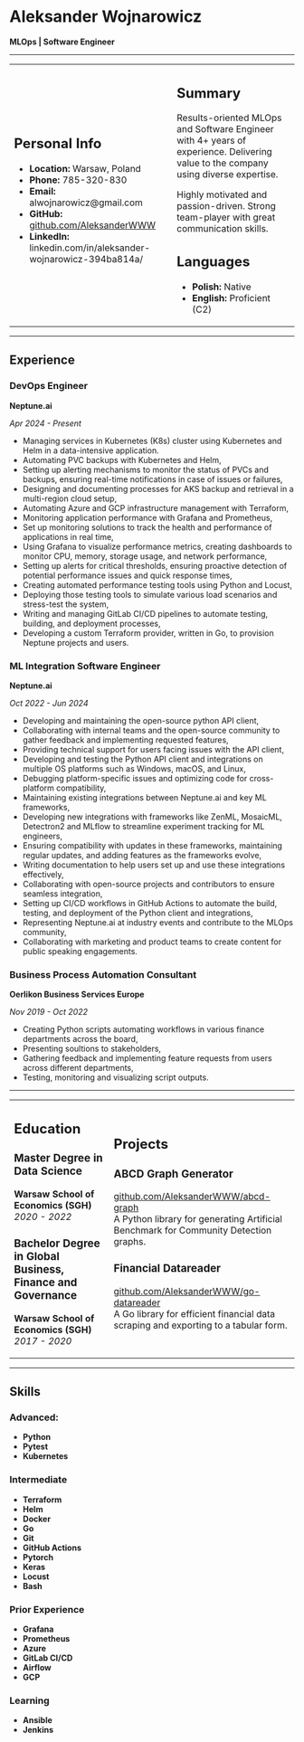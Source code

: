 # Aleksander Wojnarowicz

**MLOps | Software Engineer**

---

<table>
  <tr>
    <td>
      <h2>Personal Info</h2>
      <ul>
        <li><strong>Location:</strong> Warsaw, Poland</li>
        <li><strong>Phone:</strong> 785-320-830</li>
        <li><strong>Email:</strong> alwojnarowicz@gmail.com</li>
        <li><strong>GitHub:</strong> <a href="https://github.com/AleksanderWWW">github.com/AleksanderWWW</a></li>
        <li><strong>LinkedIn:</strong> linkedin.com/in/aleksander-wojnarowicz-394ba814a/</li>
      </ul>
    </td>
    <td>
      <h2>Summary</h2>
      <p>Results-oriented MLOps and Software Engineer with 4+ years of experience. Delivering value to the company using diverse expertise.</p>
      <p>Highly motivated and passion-driven. Strong team-player with great communication skills.</p>
      <h2>Languages</h2>
      <ul>
        <li><strong>Polish:</strong> Native</li>
        <li><strong>English:</strong> Proficient (C2)</li>
      </ul>
    </td>
  </tr>
</table>


---

## Experience

### DevOps Engineer
**Neptune.ai** 

*Apr 2024 - Present*

- Managing services in Kubernetes (K8s) cluster using Kubernetes and Helm in a data-intensive application.
- Automating PVC backups with Kubernetes and Helm,
- Setting up alerting mechanisms to monitor the status of PVCs and backups, ensuring real-time notifications in case of issues or failures,
- Designing and documenting processes for AKS backup and retrieval in a multi-region cloud setup,
- Automating Azure and GCP infrastructure management with Terraform,
- Monitoring application performance with Grafana and Prometheus,
- Set up monitoring solutions to track the health and performance of applications in real time,
- Using Grafana to visualize performance metrics, creating dashboards to monitor CPU, memory, storage usage, and network performance,
- Setting up alerts for critical thresholds, ensuring proactive detection of potential performance issues and quick response times,
- Creating automated performance testing tools using Python and Locust,
- Deploying those testing tools to simulate various load scenarios and stress-test the system,
- Writing and managing GitLab CI/CD pipelines to automate testing, building, and deployment processes,
- Developing a custom Terraform provider, written in Go, to provision Neptune projects and users.


### ML Integration Software Engineer
**Neptune.ai** 

*Oct 2022 - Jun 2024*

- Developing and maintaining the open-source python API client,
- Collaborating with internal teams and the open-source community to gather feedback and implementing requested features,
- Providing technical support for users facing issues with the API client,
- Developing and testing the Python API client and integrations on multiple OS platforms such as Windows, macOS, and Linux,
- Debugging platform-specific issues and optimizing code for cross-platform compatibility,
- Maintaining existing integrations between Neptune.ai and key ML frameworks,
- Developing new integrations with frameworks like ZenML, MosaicML, Detectron2 and MLflow to streamline experiment tracking for ML engineers,
- Ensuring compatibility with updates in these frameworks, maintaining regular updates, and adding features as the frameworks evolve,
- Writing documentation to help users set up and use these integrations effectively,
- Collaborating with open-source projects and contributors to ensure seamless integration,
- Setting up CI/CD workflows in GitHub Actions to automate the build, testing, and deployment of the Python client and integrations,
- Representing Neptune.ai at industry events and contribute to the MLOps community,
- Collaborating with marketing and product teams to create content for public speaking engagements.


### Business Process Automation Consultant
**Oerlikon Business Services Europe** 

*Nov 2019 - Oct 2022*

- Creating Python scripts automating workflows in various finance departments across the board,
- Presenting soultions to stakeholders,
- Gathering feedback and implementing feature requests from users across different departments,
- Testing, monitoring and visualizing script outputs.

---

<table>
  <tr>
    <td>
      <h2>Education</h2>
      <h3>Master Degree in Data Science</h3>
      <p><strong>Warsaw School of Economics (SGH)</strong><br>
      <em>2020 - 2022</em></p>
      <h3>Bachelor Degree in Global Business, Finance and Governance</h3>
      <p><strong>Warsaw School of Economics (SGH)</strong><br>
      <em>2017 - 2020</em></p>
    </td>
    <td>
      <h2>Projects</h2>
      <h3>ABCD Graph Generator</h3>
      <p><a href="https://github.com/AleksanderWWW/abcd-graph">github.com/AleksanderWWW/abcd-graph</a><br>
      A Python library for generating Artificial Benchmark for Community Detection graphs.</p>
      <h3>Financial Datareader</h3>
      <p><a href="https://github.com/AleksanderWWW/go-datareader">github.com/AleksanderWWW/go-datareader</a><br>
      A Go library for efficient financial data scraping and exporting to a tabular form.</p>
    </td>
  </tr>
</table>

---

## Skills

### Advanced:

- **Python**
- **Pytest**
- **Kubernetes**

### Intermediate

- **Terraform**
- **Helm**
- **Docker**
- **Go**
- **Git**
- **GitHub Actions**
- **Pytorch**
- **Keras**
- **Locust**
- **Bash**

### Prior Experience

- **Grafana**
- **Prometheus**
- **Azure**
- **GitLab CI/CD**
- **Airflow**
- **GCP**

### Learning

- **Ansible**
- **Jenkins**

